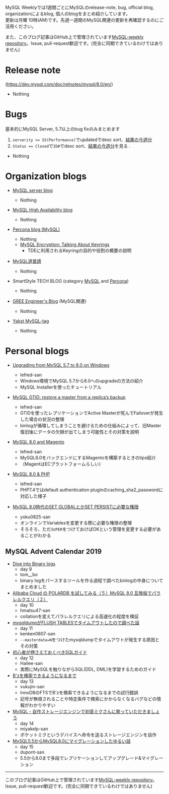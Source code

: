 MySQL Weeklyでは1週間ごとにMySQLのrelease-note, bug, official blog, organizationによるblog, 個人のblogをまとめ紹介しています。  
更新は月曜 10時(AM)です。先週一週間のMySQL関連の更新を再確認するのにご活用ください。

また、このブログ記事はGitHub上で管理されています[MySQL-weekly repository](https://github.com/tom--bo/MySQL-weekly)。Issue, pull-request歓迎です。(完全に同期できているわけではありません)


# Release note

(https://dev.mysql.com/doc/relnotes/mysql/8.0/en/)

- Nothing

# Bugs

基本的にMySQL Server, 5.7以上のbug fixのみまとめます

1. `serverity >= S5(Performance)`でupdatedでdesc sort、[結果の今週分](https://bugs.mysql.com/search.php?cmd=display&status=All&severity=-5&os=5&bug_age=0&order_by=mtime&direction=ASC&limit=30&mine=0&reorder_by=mtime)
1. `Status == Closed`で`ID#`でdesc sort、[結果の今週分](https://bugs.mysql.com/search.php?search_for=&status=Closed&severity=&limit=10&order_by=id&cmd=display&direction=DESC&os=0&phpver=&bug_age=0)を見る
.

- Nothing

# Organization blogs

- [MySQL server blog](https://mysqlserverteam.com/)
  - Nothing

- [MySQL High Availability blog](https://mysqlhighavailability.com/)
  - Nothing

- [Percona blog (MySQL)](https://www.percona.com/blog/)
  - Nothing
  - [MySQL Encryption: Talking About Keyrings](https://www.percona.com/blog/2019/12/09/mysql-encryption-talking-about-keyrings/)
    - TDEに利用されるKeyringの目的や役割の概要の説明

- [MySQL道普請](https://gihyo.jp/dev/serial/01/mysql-road-construction-news)
  - Nothing

- SmartStyle TECH BLOG (category [MySQL](https://www.s-style.co.jp/blog/category/tech/mysql/) and [Percona](https://www.s-style.co.jp/blog/category/tech/percona/))
  - Nothing

- [GREE Engineer's Blog](https://labs.gree.jp/blog/) (MySQL関連)
  - Nothing

- [Yakst MySQL-tag](https://yakst.com/ja/tags/mysql)
  - Nothing


# Personal blogs

- [Upgrading from MySQL 5.7 to 8.0 on Windows](https://lefred.be/content/upgrading-from-mysql-5-7-to-8-0-on-windows/)
  - lefred-san
  - Windows環境でMySQL 5.7から8.0へのupgradeの方法の紹介
  - MySQL Installerを使ったチュートリアル
- [MySQL GTID: restore a master from a replica’s backup](https://lefred.be/content/mysql-gtid-restore-a-master-from-a-replicas-backup/)
  - lefred-san
  - GTIDを使ったレプリケーションでActive Masterが死んでFailoverが発生した場合の状況の整理
  - binlogが循環してしまうことを避けるための仕組みによって、旧Master復旧後にデータの欠損が出てしまう可能性とその対策を説明
- [MySQL 8.0 and Magento](https://lefred.be/content/mysql-8-0-and-magento/)
  - lefred-san
  - MySQL8.0をバックエンドにするMagentoを構築するときのtips紹介
  - （MagentはECプラットフォームらしい）
- [MySQL 8.0 & PHP](https://lefred.be/content/mysql-8-0-php/)
  - lefred-san
  - PHP7.4ではdefault authentication pluginのcaching_sha2_passwordに対応した様子

- [MySQL 8.0時代のSET GLOBALとかSET PERSISTに必要な権限](https://yoku0825.blogspot.com/2019/12/mysql-80set-globalset-persist.html)
  - yoku0825-san
  - オンラインでVariablesを変更する際に必要な権限の整理
  - そろそろ、ただ`SUPER`をつけておけばOKという管理を変更する必要があることがわかる


## MySQL Advent Calendar 2019

- [Dive into Binary logs](https://tombo2.hatenablog.com/entry/2019/12/09/190337)
  - day 9
  - tom__bo
  - binary logをパースするツールを作る過程で調べたbinlogの中身についてまとめました
- [Alibaba Cloud の POLARDB を試してみる（５）MySQL 8.0 互換版でパラレルクエリ（２）](https://qiita.com/hmatsu47/items/a41984cad5bde6ed3426)
  - day 10
  - hmatsu47-san
  - collationを変えてパラレルクエリによる高速化の程度を検証
- [mysqldumpがFLUSH TABLESでタイムアウトしたので調べた話](http://kenken0807.hatenablog.com/entry/2019/12/11/152837)
  - day 11
  - kenken0807-san
  - `--masterdata=N`をつけたmysqldumpでタイムアウトが発生する原因とその対策
- [初心者が押さえておくべきSQLガイド](https://qiita.com/Hailee/items/136439b53a1c4a8265b3)
  - day 12
  - Hailee-san
  - 実際にMySQLを触りながらSQL(DDL, DML)を学習するためのガイド
- [B'zを検索できるようになるまで](https://qiita.com/vukujin/items/49c7164061ffca61f1da)
  - day 13
  - vukujin-san
  - InnoDBのFTSでB'zを検索できるようになるまでの試行錯誤
  - 記号が無視されることや特定条件で検索にかからなくなるバグなどの情報がわかりやすい
- [MySQL - 自作ストレージエンジンで初音ミクさんに歌っていただきましょう](https://miyakelp.hatenablog.jp/entry/2019/12/14/000000)
  - day 14
  - miyakelp-san
  - ポケットミクというデバイスへ命令を送るストレージエンジンを自作
- [MySQL5.5からMySQL8.0にマイグレーションしたゆるい話](https://dupont.hatenablog.jp/entry/mysql_migration_55_80)
  - day 15
  - dupont-san
  - 5.5から8.0まで多段でレプリケーションしてアップグレード&マイグレーション


-----

このブログ記事はGitHub上で管理されています[MySQL-weekly repository](https://github.com/tom--bo/MySQL-weekly)。Issue, pull-request歓迎です。(完全に同期できているわけではありません)
